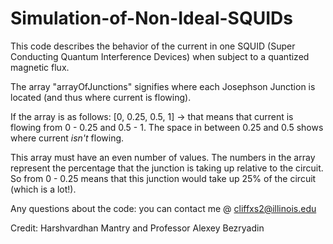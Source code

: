 # Simulation-of-Non-Ideal-SQUIDs

This code describes the behavior of the current in one SQUID (Super Conducting Quantum Interference Devices) when subject to a quantized magnetic flux.

The array "arrayOfJunctions" signifies where each Josephson Junction is located (and thus where current is flowing). 

If the array is as follows: [0, 0.25, 0.5, 1] -> that means that current is flowing from 0 - 0.25 and 0.5 - 1. The space in between 0.25 and 0.5 shows where current _isn't_ flowing. 

This array must have an even number of values. The numbers in the array represent the percentage that the junction is taking up relative to the circuit. So from 0 - 0.25 means that this junction would take up 25% of the circuit (which is a lot!). 

Any questions about the code: you can contact me @ cliffxs2@illinois.edu

Credit: Harshvardhan Mantry and Professor Alexey Bezryadin
